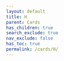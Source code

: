 ```yaml
---
layout: default
title: H
parent: Cards
has_children: true
search_exclude: true
nav_exclude: false
has_toc: true
permalink: /cards/H/
---
```

